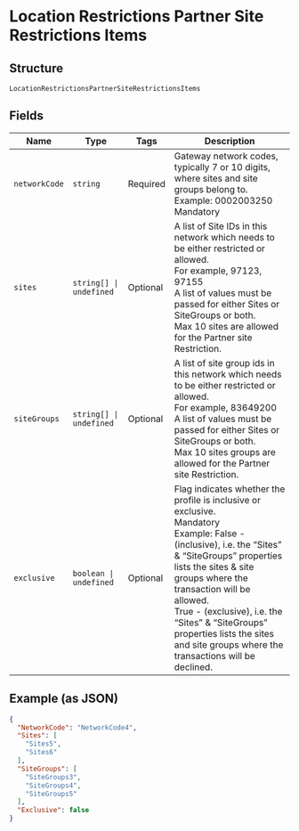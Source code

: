 
# Location Restrictions Partner Site Restrictions Items

## Structure

`LocationRestrictionsPartnerSiteRestrictionsItems`

## Fields

| Name | Type | Tags | Description |
|  --- | --- | --- | --- |
| `networkCode` | `string` | Required | Gateway network codes, typically 7 or 10 digits, where sites and site groups belong to.<br>Example: 0002003250<br>Mandatory |
| `sites` | `string[] \| undefined` | Optional | A list of Site IDs in this network which needs to be either restricted or allowed.<br>For example, 97123, 97155<br>A list of values must be passed for either Sites or SiteGroups or both.<br>Max 10 sites are allowed for the Partner site Restriction. |
| `siteGroups` | `string[] \| undefined` | Optional | A list of site group ids in this network which needs to be either restricted or allowed.<br>For example, 83649200<br>A list of values must be passed for either Sites or SiteGroups or both.<br>Max 10 sites groups are allowed for the Partner site Restriction. |
| `exclusive` | `boolean \| undefined` | Optional | Flag indicates whether the profile is inclusive or exclusive.<br>Mandatory<br>Example: False - (inclusive), i.e. the “Sites” & “SiteGroups” properties lists the sites & site groups where the transaction will be allowed.<br>True - (exclusive), i.e. the “Sites” & “SiteGroups” properties lists the sites and site groups where the transactions will be declined. |

## Example (as JSON)

```json
{
  "NetworkCode": "NetworkCode4",
  "Sites": [
    "Sites5",
    "Sites6"
  ],
  "SiteGroups": [
    "SiteGroups3",
    "SiteGroups4",
    "SiteGroups5"
  ],
  "Exclusive": false
}
```

